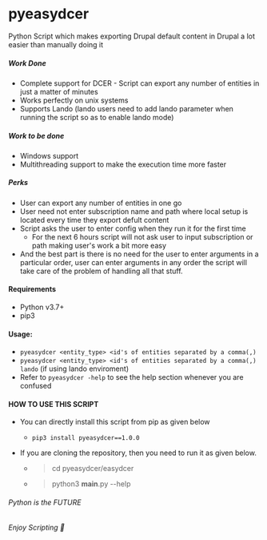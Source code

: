 # pyeasydcer
Python Script which makes exporting Drupal default content in Drupal a lot easier than manually doing it

##### Work Done
+ Complete support for DCER - Script can export any number of entities in just a matter of minutes
+ Works perfectly on unix systems
+ Supports Lando (lando users need to add lando parameter when running the script so as to enable lando mode)

##### Work to be done
+ Windows support
+ Multithreading support to make the execution time more faster

##### Perks
+ User can export any number of entities in one go
+ User need not enter subscription name and path where local setup is located every time they export defult content
+ Script asks the user to enter config when they run it for the first time
    + For the next 6 hours script will not ask user to input subscription or path making user's work a bit more easy
+ And the best part is there is no need for the user to enter arguments in a particular order, user can enter arguments in any order the script will take care of the problem of handling all that stuff.

#### Requirements
+ Python v3.7+
+ pip3

#### Usage:
  + `pyeasydcer <entity_type> <id's of entities separated by a comma(,)`
  + `pyeasydcer <entity_type> <id's of entities separated by a comma(,) lando` (if using lando enviroment)
  + Refer to `pyeasydcer -help` to see the help section whenever you are confused


#### HOW TO USE THIS SCRIPT

+ You can directly install this script from pip as given below

  + `pip3 install pyeasydcer==1.0.0`

+ If you are cloning the repository, then you need to run it as given below.

  + > cd pyeasydcer/easydcer
  + > python3 __main__.py --help

###### Python is the FUTURE
###### Enjoy Scripting 🙂
